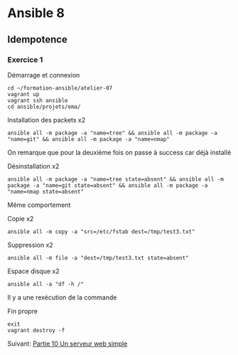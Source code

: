 # Ansible 8
## Idempotence
### Exercice 1
Démarrage et connexion
```console
cd ~/formation-ansible/atelier-07
vagrant up
vagrant ssh ansible
cd ansible/projets/ema/
```

Installation des packets x2
```console
ansible all -m package -a "name=tree" && ansible all -m package -a "name=git" && ansible all -m package -a "name=nmap"
```
On remarque que pour la deuxième fois on passe à success car déjà installé

Désinstallation x2
```console
ansible all -m package -a "name=tree state=absent" && ansible all -m package -a "name=git state=absent" && ansible all -m package -a "name=nmap state=absent"
```
Même comportement

Copie x2
```console
ansible all -m copy -a "src=/etc/fstab dest=/tmp/test3.txt"
```

Suppression x2
```console 
ansible all -m file -a "dest=/tmp/test3.txt state=absent"
```

Espace disque x2
```console
ansible all -a "df -h /"
```
Il y a une rexécution de la commande

Fin propre
```console
exit
vagrant destroy -f
```
Suivant: [Partie 10 Un serveur web simple](/Ansible_10/Ansible_10.1.md)
